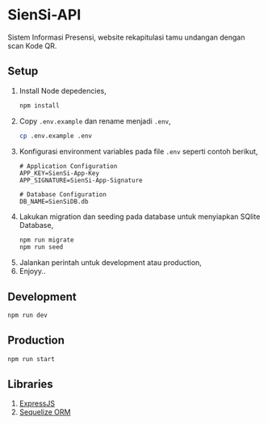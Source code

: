 # SienSi-API
Sistem Informasi Presensi, website rekapitulasi tamu undangan dengan scan Kode QR.

## Setup
1. Install Node depedencies,
   ```sh
   npm install
   ```
2. Copy `.env.example` dan rename menjadi `.env`,
   ```sh
   cp .env.example .env
   ```
3. Konfigurasi environment variables pada file `.env` seperti contoh berikut,
   ```env
   # Application Configuration
   APP_KEY=SienSi-App-Key
   APP_SIGNATURE=SienSi-App-Signature

   # Database Configuration
   DB_NAME=SienSiDB.db
   ```
4. Lakukan migration dan seeding pada database untuk menyiapkan SQlite Database,
   ```sh
   npm run migrate
   npm run seed
   ```
5. Jalankan perintah untuk development atau production,
6. Enjoyy..

## Development
```sh
npm run dev
```

## Production
```sh
npm run start
```

## Libraries
1. [ExpressJS](https://expressjs.com/)
2. [Sequelize ORM](https://sequelize.org/)
